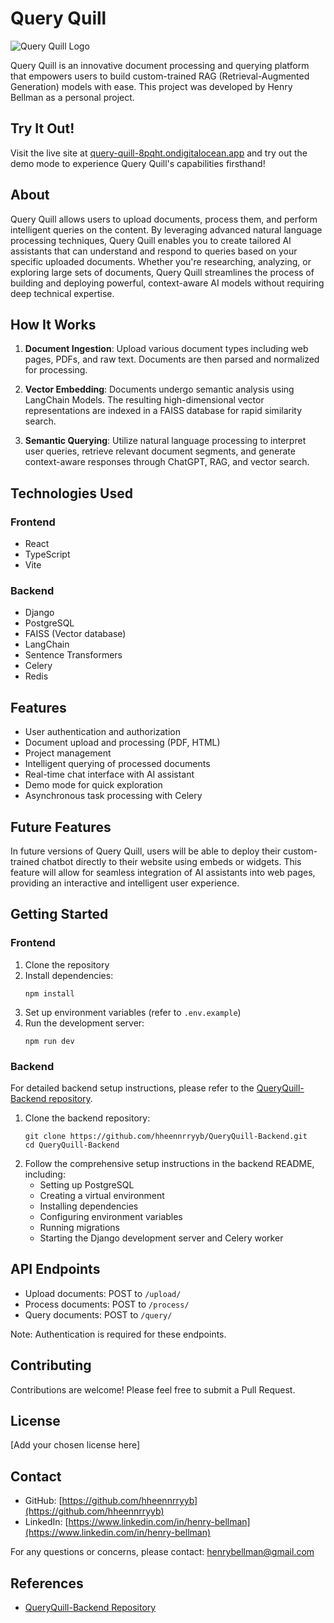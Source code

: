 # Query Quill

![Query Quill Logo](https://query-quill-8pqht.ondigitalocean.app/QueryQuillLogoHorizontal.png)

Query Quill is an innovative document processing and querying platform that empowers users to build custom-trained RAG (Retrieval-Augmented Generation) models with ease. This project was developed by Henry Bellman as a personal project.

## Try It Out!

Visit the live site at [query-quill-8pqht.ondigitalocean.app](https://query-quill-8pqht.ondigitalocean.app) and try out the demo mode to experience Query Quill's capabilities firsthand!

## About

Query Quill allows users to upload documents, process them, and perform intelligent queries on the content. By leveraging advanced natural language processing techniques, Query Quill enables you to create tailored AI assistants that can understand and respond to queries based on your specific uploaded documents. Whether you're researching, analyzing, or exploring large sets of documents, Query Quill streamlines the process of building and deploying powerful, context-aware AI models without requiring deep technical expertise.

## How It Works

1. **Document Ingestion**: Upload various document types including web pages, PDFs, and raw text. Documents are then parsed and normalized for processing.

2. **Vector Embedding**: Documents undergo semantic analysis using LangChain Models. The resulting high-dimensional vector representations are indexed in a FAISS database for rapid similarity search.

3. **Semantic Querying**: Utilize natural language processing to interpret user queries, retrieve relevant document segments, and generate context-aware responses through ChatGPT, RAG, and vector search.

## Technologies Used

### Frontend
- React
- TypeScript
- Vite

### Backend
- Django
- PostgreSQL
- FAISS (Vector database)
- LangChain
- Sentence Transformers
- Celery
- Redis

## Features

- User authentication and authorization
- Document upload and processing (PDF, HTML)
- Project management
- Intelligent querying of processed documents
- Real-time chat interface with AI assistant
- Demo mode for quick exploration
- Asynchronous task processing with Celery

## Future Features

In future versions of Query Quill, users will be able to deploy their custom-trained chatbot directly to their website using embeds or widgets. This feature will allow for seamless integration of AI assistants into web pages, providing an interactive and intelligent user experience.

## Getting Started

### Frontend

1. Clone the repository
2. Install dependencies:
   ```
   npm install
   ```
3. Set up environment variables (refer to `.env.example`)
4. Run the development server:
   ```
   npm run dev
   ```

### Backend

For detailed backend setup instructions, please refer to the [QueryQuill-Backend repository](https://github.com/hheennrryyb/QueryQuill-Backend).

1. Clone the backend repository:
   ```
   git clone https://github.com/hheennrryyb/QueryQuill-Backend.git
   cd QueryQuill-Backend
   ```
2. Follow the comprehensive setup instructions in the backend README, including:
   - Setting up PostgreSQL
   - Creating a virtual environment
   - Installing dependencies
   - Configuring environment variables
   - Running migrations
   - Starting the Django development server and Celery worker

## API Endpoints

- Upload documents: POST to `/upload/`
- Process documents: POST to `/process/`
- Query documents: POST to `/query/`

Note: Authentication is required for these endpoints.

## Contributing

Contributions are welcome! Please feel free to submit a Pull Request.

## License

[Add your chosen license here]

## Contact

- GitHub: [https://github.com/hheennrryyb](https://github.com/hheennrryyb)
- LinkedIn: [https://www.linkedin.com/in/henry-bellman](https://www.linkedin.com/in/henry-bellman)

For any questions or concerns, please contact: henrybellman@gmail.com

## References

- [QueryQuill-Backend Repository](https://github.com/hheennrryyb/QueryQuill-Backend)